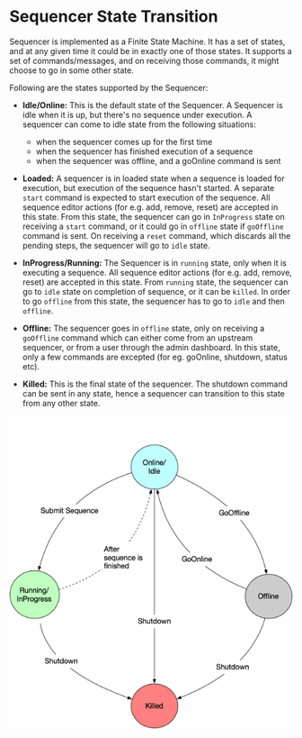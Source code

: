 # Sequencer State Transition

Sequencer is implemented as a Finite State Machine. It has a set of states, and at any given time it could be in exactly
one of those states. It supports a set of commands/messages, and on receiving those commands, it
might choose to go in some other state. 

Following are the states supported by the Sequencer:

* **Idle/Online:** This is the default state of the Sequencer. A Sequencer is idle when it is up, but there's no sequence under execution.
A sequencer can come to idle state from the following situations:

    * when the sequencer comes up for the first time
    * when the sequencer has finished execution of a sequence
    * when the sequencer was offline, and a goOnline command is sent

* **Loaded:** A sequencer is in loaded state when a sequence is loaded for execution, but execution of the sequence hasn't started.
A separate `start` command is expected to start execution of the sequence. 
All sequence editor actions (for e.g. add, remove, reset) are accepted in this state.
From this state, the sequencer can go in `InProgress` state
on receiving a `start` command, or it could go in `offline` state if `goOffline` command is sent. On receiving a `reset` command,
which discards all the pending steps, the sequencer will go to `idle` state.
 
* **InProgress/Running:** The Sequencer is in `running` state, only when it is executing a sequence. All sequence editor actions
(for e.g. add, remove, reset) are accepted in this state. From `running` state, the sequencer can go to `idle` state on completion of sequence,
or it can be `killed`. In order to go `offline` from this state, the sequencer has to go to `idle` and then `offline`.

* **Offline:** The sequencer goes in `offline` state, only on receiving a `goOffline` command which can either come from an upstream
sequencer, or from a user through the admin dashboard. In this state, only a few commands are excepted (for eg. goOnline, shutdown, status etc).   

* **Killed:** This is the final state of the sequencer. The shutdown command can be sent in any state, hence a sequencer can transition to this state
from any other state. 


![sequencer-state-transition](state-transition.png)
